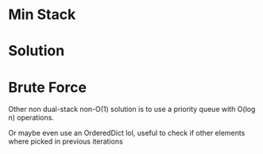 # Min Stack

# Solution

# Brute Force
Other non dual-stack non-O(1) solution is to use a priority queue with O(log n) operations.


Or maybe even use an OrderedDict lol, useful to check if other elements where picked in previous iterations